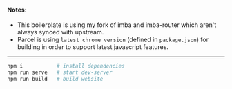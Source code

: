 #### Notes: 

- This boilerplate is using my fork of imba and imba-router which aren't always synced with upstream.
- Parcel is using `latest chrome version` (defined in `package.json`) for building in order to support latest javascript features.
	
---

```sh
npm i         	# install dependencies
npm run serve 	# start dev-server
npm run build 	# build website
```
